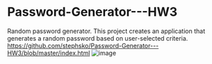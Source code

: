 # Password-Generator---HW3
Random password generator.
This project creates an application that generates a random password based on user-selected criteria.
https://github.com/stephsko/Password-Generator---HW3/blob/master/index.html
![image](https://user-images.githubusercontent.com/65914787/85093303-83fdd680-b1b1-11ea-9b7d-9fac9ff33734.png)

